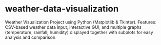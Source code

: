 # weather-data-visualization
Weather Visualization Project using Python (Matplotlib &amp; Tkinter). Features: CSV-based weather data input, interactive GUI, and multiple graphs (temperature, rainfall, humidity) displayed together with subplots for easy analysis and comparison.

